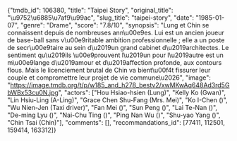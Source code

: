 {"tmdb_id": 106380, "title": "Taipei Story", "original_title": "\u9752\u6885\u7af9\u99ac", "slug_title": "taipei-story", "date": "1985-01-07", "genre": "Drame", "score": "7.8/10", "synopsis": "Lung et Chin se connaissent depuis de nombreuses ann\u00e9es. Lui est un ancien joueur de base-ball sans v\u00e9ritable ambition professionnelle ; elle a un poste de secr\u00e9taire au sein d\u2019un grand cabinet d\u2019architectes. Le sentiment qu\u2019ils \u00e9prouvent l\u2019un pour l\u2019autre est un m\u00e9lange d\u2019amour et d\u2019affection profonde, aux contours flous. Mais le licenciement brutal de Chin va bient\u00f4t fissurer leur couple et compromettre leur projet de vie commune\u2026", "image": "https://image.tmdb.org/t/p/w185_and_h278_bestv2/xwMKwAq648Ad3rd5GbWBx53cu0N.jpg", "actors": ["Hou Hsiao-hsien (Lung)", "Kelly Ko (Gwan)", "Lin Hsiu-Ling (A-Ling)", "Grace Chen Shu-Fang (Mrs. Mei)", "Ko I-Chen ()", "Wu Nien-Jen (Taxi driver)", "Fan Mei ()", "Sun Peng ()", "Lai Te-Nan ()", "De-ming Lyu ()", "Nai-Chu Ting ()", "Ping Nan Wu ()", "Shu-yao Yang ()", "Chin Tsai (Chin)"], "comments": [], "recommandations_id": [77411, 112501, 159414, 163312]}